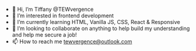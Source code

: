- 👋 Hi, I’m Tiffany @TEWvergence
- 👀 I’m interested in frontend development 
- 🌱 I’m currently learning HTML, Vanilla JS, CSS, React & Responsive
- 💞️ I’m looking to collaborate on anything to help build my understanding and help me secure a job!
- 📫 How to reach me tewvergence@outlook.com


